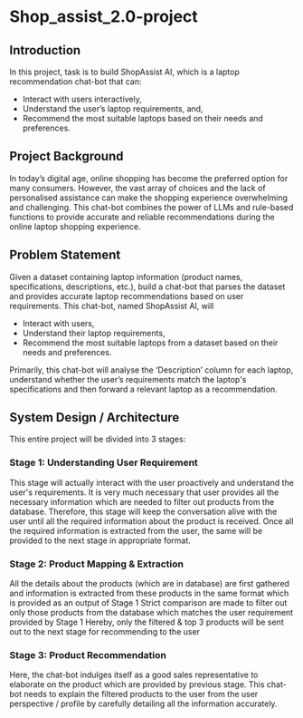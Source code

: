 # Shop_assist_2.0-project
## Introduction

In this project, task is to build ShopAssist AI, which is a laptop recommendation chat-bot that can:
- Interact with users interactively,
- Understand the user’s laptop requirements, and,
- Recommend the most suitable laptops based on their needs and preferences.

## Project Background
In today’s digital age, online shopping has become the preferred option for many consumers.
However, the vast array of choices and the lack of personalised assistance can make the shopping experience overwhelming and challenging.
This chat-bot combines the power of LLMs and rule-based functions to provide accurate and reliable recommendations during the online laptop shopping experience.

## Problem Statement
Given a dataset containing laptop information (product names, specifications, descriptions, etc.), build a chat-bot that parses the dataset and provides accurate laptop recommendations based on user requirements. 
This chat-bot, named ShopAssist AI, will
- Interact with users,
- Understand their laptop requirements,
- Recommend the most suitable laptops from a dataset based on their needs and preferences.

Primarily, this chat-bot will analyse the ‘Description’ column for each laptop,
understand whether the user’s requirements match the laptop's specifications and
then forward a relevant laptop as a recommendation.

## System Design / Architecture
This entire project will be divided into 3 stages:

### Stage 1: Understanding User Requirement
This stage will actually interact with the user proactively and understand the user's requirements.
It is very much necessary that user provides all the necessary information which are needed to filter out products from the database.
Therefore, this stage will keep the conversation alive with the user until all the required information about the product is received.
Once all the required information is extracted from the user, the same will be provided to the next stage in appropriate format.

### Stage 2: Product Mapping & Extraction
All the details about the products (which are in database) are first gathered and 
information is extracted from these products in the same format which is provided as an output of Stage 1
Strict comparison are made to filter out only those products from the database which matches the user requirement provided by Stage 1
Hereby, only the filtered & top 3 products will be sent out  to the next stage for recommending to the user

### Stage 3: Product Recommendation
Here, the chat-bot indulges itself as a good sales representative to elaborate on the product which are provided by previous stage.
This chat-bot needs to explain the filtered products to the user from the user perspective / profile by carefully detailing all the information accurately.


